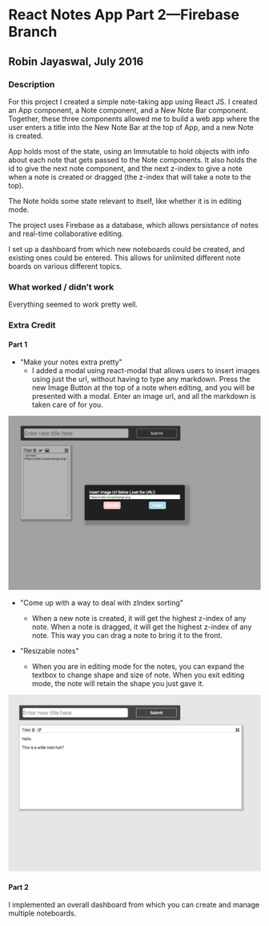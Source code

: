 # React Notes App Part 2—Firebase Branch

## Robin Jayaswal, July 2016

### Description

For this project I created a simple note-taking app using React JS. I created an App component, a Note component, and a New Note Bar component. Together, these three components allowed me to build a web app where the user enters a title into the New Note Bar at the top of App, and a new Note is created. 

App holds most of the state, using an Immutable to hold objects with info about each note that gets passed to the Note components. It also holds the id to give the next note component, and the next z-index to give a note when a note is created or dragged (the z-index that will take a note to the top).

The Note holds some state relevant to itself, like whether it is in editing mode.

The project uses Firebase as a database, which allows persistance of notes and real-time collaborative editing.

I set up a dashboard from which new noteboards could be created, and existing ones could be entered. This allows for unlimited different note boards on various different topics.



### What worked / didn’t work

Everything seemed to work pretty well.


### Extra Credit

#### Part 1

* "Make your notes extra pretty"
	* I added a modal using react-modal that allows users to insert images using just the url, without having to type any markdown. Press the new Image Button at the top of a note when editing, and you will be presented with a modal. Enter an image url, and all the markdown is taken care of for you.

![alt text](./img/modal.png)

* "Come up with a way to deal with zIndex sorting"
	* When a new note is created, it will get the highest z-index of any note. When a note is dragged, it will get the highest z-index of any note. This way you can drag a note to bring it to the front.


* "Resizable notes"
	* When you are in editing mode for the notes, you can expand the textbox to change shape and size of note. When you exit editing mode, the note will retain the shape you just gave it.

![alt text](./img/long.png)


#### Part 2

I implemented an overall dashboard from which you can create and manage multiple noteboards.

